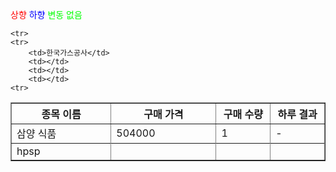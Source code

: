 <span style = "color:red">상향</span>
<span style="color : blue">하향</span>
<span style  = "color:00ff00">변동 없음</span>

<table border = "1">
	<tr>
		<th width = "200">종목 이름</th>
		<th width = "200">구매 가격</th>
		<th width = 100>구매 수량</th>
		<th width = "100">하루 결과</th>
	</tr>
	<tr>
		<td>삼양 식품</td>
		<td>504000</td>
		<td>1</td>
		<td>-</td>
	<tr>
	<tr>
		<td>hpsp</td>
		<td></td>
		<td></td>
		<td></td>
	<tr>
	<tr>

	<tr>
	<tr>
		<td>한국가스공사</td>
		<td></td>
		<td></td>
		<td></td>
	<tr>
</table>